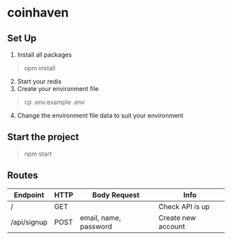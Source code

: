 # coinhaven

## Set Up
1. Install all packages
> npm install
2. Start your redis
3. Create your environment file
> cp .env.example .env
4. Change the environment file data to suit your environment

## Start the project
> npm start

## Routes
| Endpoint | HTTP |	Body Request | Info |
|----------|------|--------------|------|
| /	| GET	|	| Check API is up |
| /api/signup |	POST |	email, name, password	| Create new account |